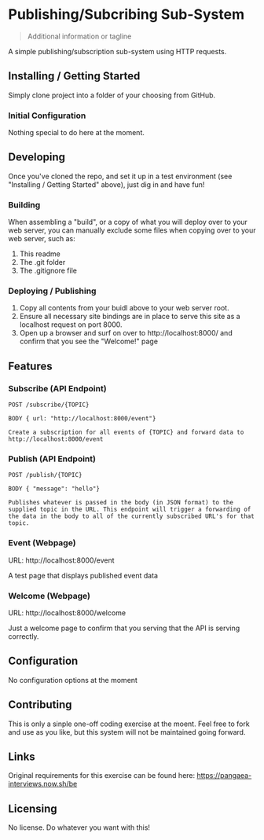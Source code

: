 # Publishing/Subcribing Sub-System
> Additional information or tagline

A simple publishing/subscription sub-system using HTTP requests.

## Installing / Getting Started

Simply clone project into a folder of your choosing from GitHub.

### Initial Configuration

Nothing special to do here at the moment.

## Developing

Once you've cloned the repo, and set it up in a test environment (see "Installing / Getting Started" above), just dig in and have fun!

### Building

When assembling a "build", or a copy of what you will deploy over to your web server, you can manually exclude some files when copying over to your web server, such as:
1. This readme
1. The .git folder
1. The .gitignore file

### Deploying / Publishing

1. Copy all contents from your buidl above to your web server root.
1. Ensure all necessary site bindings are in place to serve this site as a localhost request on port 8000.
1. Open up a browser and surf on over to http://localhost:8000/ and confirm that you see the "Welcome!" page

## Features

### Subscribe (API Endpoint)
```
POST /subscribe/{TOPIC}

BODY { url: "http://localhost:8000/event"}

Create a subscription for all events of {TOPIC} and forward data to http://localhost:8000/event
```

### Publish (API Endpoint)
```
POST /publish/{TOPIC}

BODY { "message": "hello"}

Publishes whatever is passed in the body (in JSON format) to the supplied topic in the URL. This endpoint will trigger a forwarding of the data in the body to all of the currently subscribed URL's for that topic.
```

### Event (Webpage)

URL: http://localhost:8000/event

A test page that displays published event data

### Welcome (Webpage)

URL: http://localhost:8000/welcome

Just a welcome page to confirm that you serving that the API is serving correctly.

## Configuration

No configuration options at the moment

## Contributing

This is only a sinple one-off coding exercise at the moent. Feel free to fork and use as you like, but this system will not be maintained going forward.

## Links

Original requirements for this exercise can be found here: https://pangaea-interviews.now.sh/be


## Licensing

No license. Do whatever you want with this!